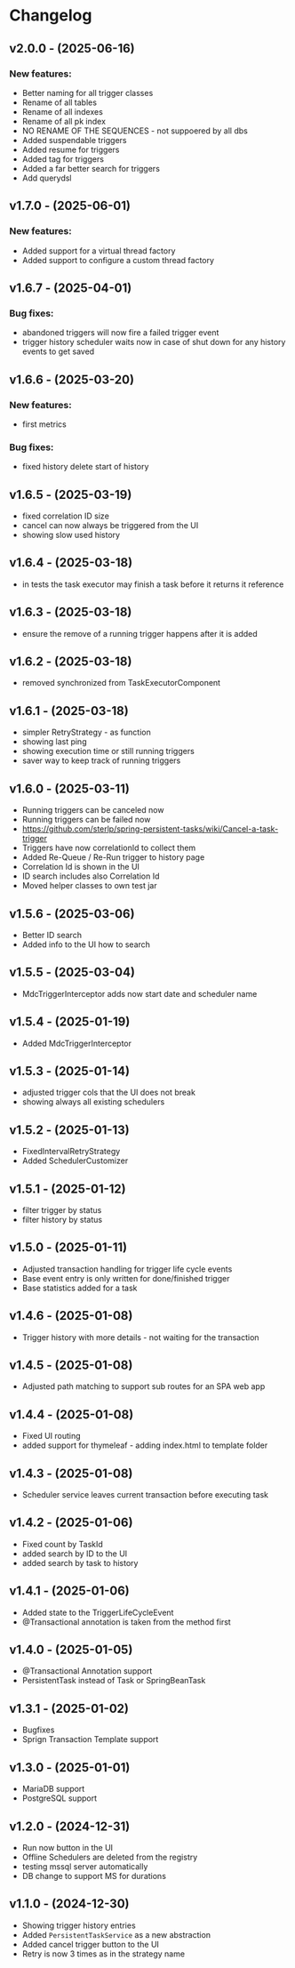 # Changelog

## v2.0.0 - (2025-06-16)

### New features:

-   Better naming for all trigger classes
-   Rename of all tables
-   Rename of all indexes
-   Rename of all pk index
-   NO RENAME OF THE SEQUENCES - not suppoered by all dbs
-   Added suspendable triggers
-   Added resume for triggers
-   Added tag for triggers
-   Added a far better search for triggers
-   Add querydsl

## v1.7.0 - (2025-06-01)

### New features:

-   Added support for a virtual thread factory
-   Added support to configure a custom thread factory

## v1.6.7 - (2025-04-01)

### Bug fixes:

-   abandoned triggers will now fire a failed trigger event
-   trigger history scheduler waits now in case of shut down for any history events to get saved

## v1.6.6 - (2025-03-20)

### New features:

-   first metrics

### Bug fixes:

-   fixed history delete start of history

## v1.6.5 - (2025-03-19)

-   fixed correlation ID size
-   cancel can now always be triggered from the UI
-   showing slow used history

## v1.6.4 - (2025-03-18)

-   in tests the task executor may finish a task before it returns it reference

## v1.6.3 - (2025-03-18)

-   ensure the remove of a running trigger happens after it is added

## v1.6.2 - (2025-03-18)

-   removed synchronized from TaskExecutorComponent

## v1.6.1 - (2025-03-18)

-   simpler RetryStrategy - as function
-   showing last ping
-   showing execution time or still running triggers
-   saver way to keep track of running triggers

## v1.6.0 - (2025-03-11)

-   Running triggers can be canceled now
-   Running triggers can be failed now
-   https://github.com/sterlp/spring-persistent-tasks/wiki/Cancel-a-task-trigger
-   Triggers have now correlationId to collect them
-   Added Re-Queue / Re-Run trigger to history page
-   Correlation Id is shown in the UI
-   ID search includes also Correlation Id
-   Moved helper classes to own test jar

## v1.5.6 - (2025-03-06)

-   Better ID search
-   Added info to the UI how to search

## v1.5.5 - (2025-03-04)

-   MdcTriggerInterceptor adds now start date and scheduler name

## v1.5.4 - (2025-01-19)

-   Added MdcTriggerInterceptor

## v1.5.3 - (2025-01-14)

-   adjusted trigger cols that the UI does not break
-   showing always all existing schedulers

## v1.5.2 - (2025-01-13)

-   FixedIntervalRetryStrategy
-   Added SchedulerCustomizer

## v1.5.1 - (2025-01-12)

-   filter trigger by status
-   filter history by status

## v1.5.0 - (2025-01-11)

-   Adjusted transaction handling for trigger life cycle events
-   Base event entry is only written for done/finished trigger
-   Base statistics added for a task

## v1.4.6 - (2025-01-08)

-   Trigger history with more details - not waiting for the transaction

## v1.4.5 - (2025-01-08)

-   Adjusted path matching to support sub routes for an SPA web app

## v1.4.4 - (2025-01-08)

-   Fixed UI routing
-   added support for thymeleaf - adding index.html to template folder

## v1.4.3 - (2025-01-08)

-   Scheduler service leaves current transaction before executing task

## v1.4.2 - (2025-01-06)

-   Fixed count by TaskId
-   added search by ID to the UI
-   added search by task to history

## v1.4.1 - (2025-01-06)

-   Added state to the TriggerLifeCycleEvent
-   @Transactional annotation is taken from the method first

## v1.4.0 - (2025-01-05)

-   @Transactional Annotation support
-   PersistentTask instead of Task or SpringBeanTask

## v1.3.1 - (2025-01-02)

-   Bugfixes
-   Sprign Transaction Template support

## v1.3.0 - (2025-01-01)

-   MariaDB support
-   PostgreSQL support

## v1.2.0 - (2024-12-31)

-   Run now button in the UI
-   Offline Schedulers are deleted from the registry
-   testing mssql server automatically
-   DB change to support MS for durations

## v1.1.0 - (2024-12-30)

-   Showing trigger history entries
-   Added `PersistentTaskService` as a new abstraction
-   Added cancel trigger button to the UI
-   Retry is now 3 times as in the strategy name
